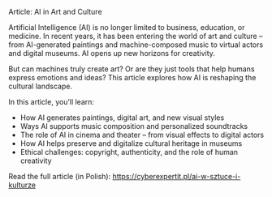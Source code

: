 Article: AI in Art and Culture

Artificial Intelligence (AI) is no longer limited to business, education, or medicine. In recent years, it has been entering the world of art and culture – from AI-generated paintings and machine-composed music to virtual actors and digital museums. AI opens up new horizons for creativity.

But can machines truly create art? Or are they just tools that help humans express emotions and ideas? This article explores how AI is reshaping the cultural landscape.

In this article, you’ll learn:
- How AI generates paintings, digital art, and new visual styles
- Ways AI supports music composition and personalized soundtracks
- The role of AI in cinema and theater – from visual effects to digital actors
- How AI helps preserve and digitalize cultural heritage in museums
- Ethical challenges: copyright, authenticity, and the role of human creativity

Read the full article (in Polish): https://cyberexpertit.pl/ai-w-sztuce-i-kulturze

